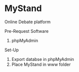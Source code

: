 # MyStand
Online Debate platform

Pre-Request Software
1) phpMyAdmin

Set-Up
1) Export databse in phpMyAdmin
2) Place MyStand in www folder
